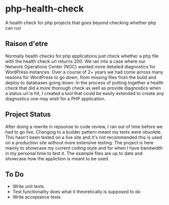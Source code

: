 # php-health-check
A health check for php projects that goes beyond checking whether php can run

## Raison d'etre
Normally health checks for php applications just check whether a php file with the health check url returns 200. We ran into a case where our Network Operations Center (NOC) wanted more detailed diagnostics for WordPress instances. Over a course of 2+ years we had come across many reasons for WordPress to go down, from missing files from the build and deploy to databases going down. In the process of putting together a health check that did a more thorough check as well as provide diagnostics when a status url is hit, I created a tool that could be easily extended to create any diagnostics one may wish for a PHP application.

## Project Status
After doing a rewrite in repsonse to code review, I ran out of time before we had to go live. Changing to a builder pattern meant my tests were obsolete. This hasn't been tested on a live site and it's not recommended this is used on a production site without more extensive testing. The project is here mainly to showcase my current coding style and for when I have bandwidth in my personal time to test it. The example files are up to date and showcase how the appliction is meant to be used.

## To Do
* Write unit tests
* Test functionality does what it theoretically is supposed to do
* Write acceptance tests
